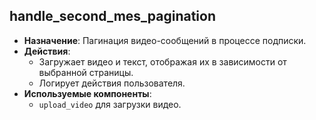 ## handle_second_mes_pagination

- **Назначение**: Пагинация видео-сообщений в процессе подписки.
- **Действия**:
    - Загружает видео и текст, отображая их в зависимости от выбранной страницы.
    - Логирует действия пользователя.
- **Используемые компоненты**:
    - `upload_video` для загрузки видео.